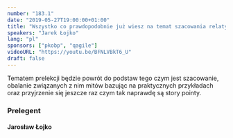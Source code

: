 ```yaml
---
number: "183.1"
date: "2019-05-27T19:00:00+01:00"
title: "Wszystko co prawdopodobnie już wiesz na temat szacowania relatywnego, ale nie wiesz skąd"
speakers: "Jarek Łojko"
lang: "pl"
sponsors: ["pkobp", "qagile"]
videoURL: "https://youtu.be/BFNLVBkT6_U"
draft: false
---
```


Tematem prelekcji będzie powrót do podstaw tego czym jest szacowanie, obalanie związanych z nim mitów bazując na praktycznych przykładach oraz przyjrzenie się jeszcze raz czym tak naprawdę są story pointy.


### Prelegent

#### Jarosław Łojko
